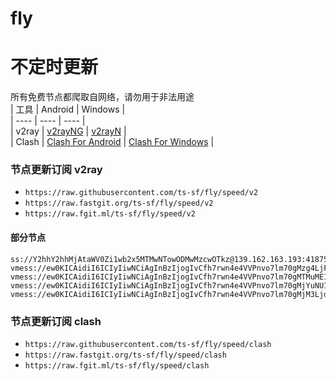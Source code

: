 # fly
# 不定时更新
所有免费节点都爬取自网络，请勿用于非法用途  
|  工具  | Android  | Windows  |  
|  ----  | ----   | ----  |  
| v2ray  | [v2rayNG](https://github.com/2dust/v2rayNG/releases) | [v2rayN](https://github.com/2dust/v2rayN/releases) |  
| Clash  | [Clash For Android](https://github.com/Kr328/ClashForAndroid/releases) | [Clash For Windows](https://github.com/Fndroid/clash_for_windows_pkg/releases) | 
  
### 节点更新订阅  v2ray
- `https://raw.githubusercontent.com/ts-sf/fly/speed/v2`  
- `https://raw.fastgit.org/ts-sf/fly/speed/v2`  
- `https://raw.fgit.ml/ts-sf/fly/speed/v2`  
#### 部分节点  
``` 
ss://Y2hhY2hhMjAtaWV0Zi1wb2x5MTMwNTowODMwMzcwOTkz@139.162.163.193:41875#%f0%9f%87%a9%f0%9f%87%aaDE%e5%be%b7%e5%9b%bd%2056.4MB/s
vmess://ew0KICAidiI6ICIyIiwNCiAgInBzIjogIvCfh7rwn4e4VVPnvo7lm70gMzg4LjFLQiIsDQogICJhZGQiOiAiMTU2LjIyNS42Ny4xNSIsDQogICJwb3J0IjogIjQxMTM5IiwNCiAgImlkIjogIjQxODA0OGFmLWEyOTMtNGI5OS05YjBjLTk4Y2EzNTgwZGQyNCIsDQogICJhaWQiOiAiNjQiLA0KICAic2N5IjogImF1dG8iLA0KICAibmV0IjogInRjcCIsDQogICJ0eXBlIjogIm5vbmUiLA0KICAiaG9zdCI6ICIiLA0KICAicGF0aCI6ICIvIiwNCiAgInRscyI6ICIiLA0KICAic25pIjogIiINCn0=/s
vmess://ew0KICAidiI6ICIyIiwNCiAgInBzIjogIvCfh7rwn4e4VVPnvo7lm70gMTMuME1CIiwNCiAgImFkZCI6ICIxOTIuNzQuMjM0Ljg5IiwNCiAgInBvcnQiOiAiNTEzMDIiLA0KICAiaWQiOiAiNDE4MDQ4YWYtYTI5My00Yjk5LTliMGMtOThjYTM1ODBkZDI0IiwNCiAgImFpZCI6ICI2NCIsDQogICJzY3kiOiAiYXV0byIsDQogICJuZXQiOiAidGNwIiwNCiAgInR5cGUiOiAibm9uZSIsDQogICJob3N0IjogIiIsDQogICJwYXRoIjogIiIsDQogICJ0bHMiOiAiIiwNCiAgInNuaSI6ICIiDQp9/s
vmess://ew0KICAidiI6ICIyIiwNCiAgInBzIjogIvCfh7rwn4e4VVPnvo7lm70gMjYuNU1CIiwNCiAgImFkZCI6ICIxOTguMi4yMDMuNTMiLA0KICAicG9ydCI6ICI0NDY3MiIsDQogICJpZCI6ICI0MTgwNDhhZi1hMjkzLTRiOTktOWIwYy05OGNhMzU4MGRkMjQiLA0KICAiYWlkIjogIjY0IiwNCiAgInNjeSI6ICJhdXRvIiwNCiAgIm5ldCI6ICJ0Y3AiLA0KICAidHlwZSI6ICJub25lIiwNCiAgImhvc3QiOiAiIiwNCiAgInBhdGgiOiAiL21laGRpIiwNCiAgInRscyI6ICIiLA0KICAic25pIjogIiINCn0=/s
vmess://ew0KICAidiI6ICIyIiwNCiAgInBzIjogIvCfh7rwn4e4VVPnvo7lm70gMjM3LjdLQiIsDQogICJhZGQiOiAiMTA0LjMxLjE2LjI4IiwNCiAgInBvcnQiOiAiODAiLA0KICAiaWQiOiAiNThmZTE1NDItNTI5MC00MGFkLTgxNWEtNzc3MDdhODFhZmU1IiwNCiAgImFpZCI6ICIwIiwNCiAgInNjeSI6ICJhdXRvIiwNCiAgIm5ldCI6ICJ3cyIsDQogICJ0eXBlIjogIm5vbmUiLA0KICAiaG9zdCI6ICJjYTQudGVobWUyLmZ1biIsDQogICJwYXRoIjogIi9JT2ViaExNaGwxQ1RiRkhiTDk1bXlmUlgyIiwNCiAgInRscyI6ICIiLA0KICAic25pIjogIiINCn0=/s
```
### 节点更新订阅  clash
- `https://raw.githubusercontent.com/ts-sf/fly/speed/clash`  
- `https://raw.fastgit.org/ts-sf/fly/speed/clash`  
- `https://raw.fgit.ml/ts-sf/fly/speed/clash`  


